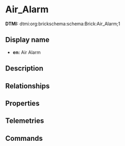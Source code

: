 # Air_Alarm
**DTMI:** dtmi:org:brickschema:schema:Brick:Air_Alarm;1
## Display name
- **en:** Air Alarm
## Description
## Relationships
## Properties
## Telemetries
## Commands
